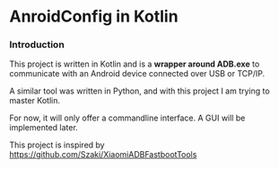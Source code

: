 # AnroidConfig in Kotlin #

### Introduction ###

This project is written in Kotlin and is a **wrapper around ADB.exe** to communicate with an Android device connected over USB or TCP/IP.

A similar tool was written in Python, and with this project I am trying to master Kotlin.

For now, it will only offer a commandline interface. A GUI will be implemented later.

This project is inspired by https://github.com/Szaki/XiaomiADBFastbootTools